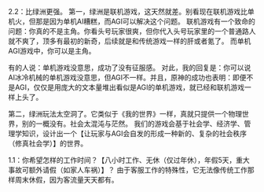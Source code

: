2.2：比绿洲更强。
第一，绿洲是联机游戏，这天然就差。别看现在联机游戏比单机火，但那是因为单机AI糟糕，而AGI可以解决这个问题。
联机游戏有一个致命的问题：你真的不是主角。你看头号玩家很爽，但你代入头号玩家里的一个普通路人就不爽了，顶多有最初的新奇，后续就是和传统游戏一样的肝或者氪了。
而单机AGI游戏中，你可以是主角。

有的人说：单机游戏没意思，成功了没有征服感。
对此，我的回复是：你可以说AI冰冷机械的单机游戏没意思，但AGI不一样。并且，原神的成功也表明：即便不是AGI，仅仅是用庞大的文本量堆出看似是AGI的单机游戏，就已经和联机游戏一样上头了。

第二，绿洲玩法太空洞了。它类似于《我的世界》一样，真就只提供一个物理世界，别的一概没有。社会太混沌与茫然。
我们的游戏会基于社会学、经济学、管理学知识，设计出一个【让玩家与AGI会自发的形成一种新的、复杂的社会秩序（修真社会学）】的世界。

1.1：你希望怎样的工作时间？【八小时工作、无休（仅过年休），年假5天，重大事故可额外请假（如家人车祸）】？
由于客服工作的特殊性，它无法像传统工作那样周末休假，因为客流量天天都有。
